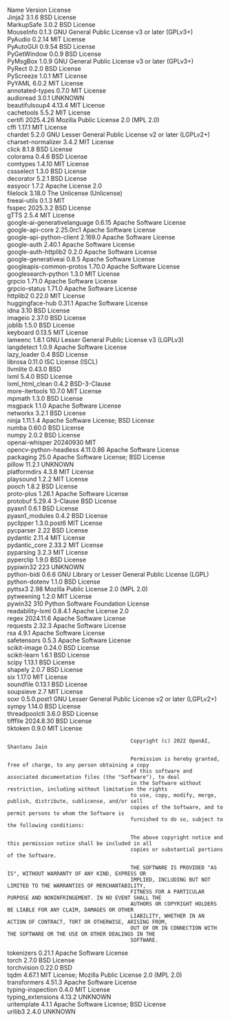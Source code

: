  Name                          Version      License                                                                        
 Jinja2                        3.1.6        BSD License                                                                    
 MarkupSafe                    3.0.2        BSD License                                                                    
 MouseInfo                     0.1.3        GNU General Public License v3 or later (GPLv3+)                                
 PyAudio                       0.2.14       MIT License                                                                    
 PyAutoGUI                     0.9.54       BSD License                                                                    
 PyGetWindow                   0.0.9        BSD License                                                                    
 PyMsgBox                      1.0.9        GNU General Public License v3 or later (GPLv3+)                                
 PyRect                        0.2.0        BSD License                                                                    
 PyScreeze                     1.0.1        MIT License                                                                    
 PyYAML                        6.0.2        MIT License                                                                    
 annotated-types               0.7.0        MIT License                                                                    
 audioread                     3.0.1        UNKNOWN                                                                        
 beautifulsoup4                4.13.4       MIT License                                                                    
 cachetools                    5.5.2        MIT License                                                                    
 certifi                       2025.4.26    Mozilla Public License 2.0 (MPL 2.0)                                           
 cffi                          1.17.1       MIT License                                                                    
 chardet                       5.2.0        GNU Lesser General Public License v2 or later (LGPLv2+)                        
 charset-normalizer            3.4.2        MIT License                                                                    
 click                         8.1.8        BSD License                                                                    
 colorama                      0.4.6        BSD License                                                                    
 comtypes                      1.4.10       MIT License                                                                    
 cssselect                     1.3.0        BSD License                                                                    
 decorator                     5.2.1        BSD License                                                                    
 easyocr                       1.7.2        Apache License 2.0                                                             
 filelock                      3.18.0       The Unlicense (Unlicense)                                                      
 freeai-utils                  0.1.3        MIT                                                                            
 fsspec                        2025.3.2     BSD License                                                                    
 gTTS                          2.5.4        MIT License                                                                    
 google-ai-generativelanguage  0.6.15       Apache Software License                                                        
 google-api-core               2.25.0rc1    Apache Software License                                                        
 google-api-python-client      2.169.0      Apache Software License                                                        
 google-auth                   2.40.1       Apache Software License                                                        
 google-auth-httplib2          0.2.0        Apache Software License                                                        
 google-generativeai           0.8.5        Apache Software License                                                        
 googleapis-common-protos      1.70.0       Apache Software License                                                        
 googlesearch-python           1.3.0        MIT License                                                                    
 grpcio                        1.71.0       Apache Software License                                                        
 grpcio-status                 1.71.0       Apache Software License                                                        
 httplib2                      0.22.0       MIT License                                                                    
 huggingface-hub               0.31.1       Apache Software License                                                        
 idna                          3.10         BSD License                                                                    
 imageio                       2.37.0       BSD License                                                                    
 joblib                        1.5.0        BSD License                                                                    
 keyboard                      0.13.5       MIT License                                                                    
 lameenc                       1.8.1        GNU Lesser General Public License v3 (LGPLv3)                                  
 langdetect                    1.0.9        Apache Software License                                                        
 lazy_loader                   0.4          BSD License                                                                    
 librosa                       0.11.0       ISC License (ISCL)                                                             
 llvmlite                      0.43.0       BSD                                                                            
 lxml                          5.4.0        BSD License                                                                    
 lxml_html_clean               0.4.2        BSD-3-Clause                                                                   
 more-itertools                10.7.0       MIT License                                                                    
 mpmath                        1.3.0        BSD License                                                                    
 msgpack                       1.1.0        Apache Software License                                                        
 networkx                      3.2.1        BSD License                                                                    
 ninja                         1.11.1.4     Apache Software License; BSD License                                           
 numba                         0.60.0       BSD License                                                                    
 numpy                         2.0.2        BSD License                                                                    
 openai-whisper                20240930     MIT                                                                            
 opencv-python-headless        4.11.0.86    Apache Software License                                                        
 packaging                     25.0         Apache Software License; BSD License                                           
 pillow                        11.2.1       UNKNOWN                                                                        
 platformdirs                  4.3.8        MIT License                                                                    
 playsound                     1.2.2        MIT License                                                                    
 pooch                         1.8.2        BSD License                                                                    
 proto-plus                    1.26.1       Apache Software License                                                        
 protobuf                      5.29.4       3-Clause BSD License                                                           
 pyasn1                        0.6.1        BSD License                                                                    
 pyasn1_modules                0.4.2        BSD License                                                                    
 pyclipper                     1.3.0.post6  MIT License                                                                    
 pycparser                     2.22         BSD License                                                                    
 pydantic                      2.11.4       MIT License                                                                    
 pydantic_core                 2.33.2       MIT License                                                                    
 pyparsing                     3.2.3        MIT License                                                                    
 pyperclip                     1.9.0        BSD License                                                                    
 pypiwin32                     223          UNKNOWN                                                                        
 python-bidi                   0.6.6        GNU Library or Lesser General Public License (LGPL)                            
 python-dotenv                 1.1.0        BSD License                                                                    
 pyttsx3                       2.98         Mozilla Public License 2.0 (MPL 2.0)                                           
 pytweening                    1.2.0        MIT License                                                                    
 pywin32                       310          Python Software Foundation License                                             
 readability-lxml              0.8.4.1      Apache License 2.0                                                             
 regex                         2024.11.6    Apache Software License                                                        
 requests                      2.32.3       Apache Software License                                                        
 rsa                           4.9.1        Apache Software License                                                        
 safetensors                   0.5.3        Apache Software License                                                        
 scikit-image                  0.24.0       BSD License                                                                    
 scikit-learn                  1.6.1        BSD License                                                                    
 scipy                         1.13.1       BSD License                                                                    
 shapely                       2.0.7        BSD License                                                                    
 six                           1.17.0       MIT License                                                                    
 soundfile                     0.13.1       BSD License                                                                    
 soupsieve                     2.7          MIT License                                                                    
 soxr                          0.5.0.post1  GNU Lesser General Public License v2 or later (LGPLv2+)                        
 sympy                         1.14.0       BSD License                                                                    
 threadpoolctl                 3.6.0        BSD License                                                                    
 tifffile                      2024.8.30    BSD License                                                                    
 tiktoken                      0.9.0        MIT License                                                                    
                                                                                                                           
                                            Copyright (c) 2022 OpenAI, Shantanu Jain                                       
                                                                                                                           
                                            Permission is hereby granted, free of charge, to any person obtaining a copy   
                                            of this software and associated documentation files (the "Software"), to deal  
                                            in the Software without restriction, including without limitation the rights   
                                            to use, copy, modify, merge, publish, distribute, sublicense, and/or sell      
                                            copies of the Software, and to permit persons to whom the Software is          
                                            furnished to do so, subject to the following conditions:                       
                                                                                                                           
                                            The above copyright notice and this permission notice shall be included in all 
                                            copies or substantial portions of the Software.                                
                                                                                                                           
                                            THE SOFTWARE IS PROVIDED "AS IS", WITHOUT WARRANTY OF ANY KIND, EXPRESS OR     
                                            IMPLIED, INCLUDING BUT NOT LIMITED TO THE WARRANTIES OF MERCHANTABILITY,       
                                            FITNESS FOR A PARTICULAR PURPOSE AND NONINFRINGEMENT. IN NO EVENT SHALL THE    
                                            AUTHORS OR COPYRIGHT HOLDERS BE LIABLE FOR ANY CLAIM, DAMAGES OR OTHER         
                                            LIABILITY, WHETHER IN AN ACTION OF CONTRACT, TORT OR OTHERWISE, ARISING FROM,  
                                            OUT OF OR IN CONNECTION WITH THE SOFTWARE OR THE USE OR OTHER DEALINGS IN THE  
                                            SOFTWARE.                                                                      
                                                                                                                           
 tokenizers                    0.21.1       Apache Software License                                                        
 torch                         2.7.0        BSD License                                                                    
 torchvision                   0.22.0       BSD                                                                            
 tqdm                          4.67.1       MIT License; Mozilla Public License 2.0 (MPL 2.0)                              
 transformers                  4.51.3       Apache Software License                                                        
 typing-inspection             0.4.0        MIT License                                                                    
 typing_extensions             4.13.2       UNKNOWN                                                                        
 uritemplate                   4.1.1        Apache Software License; BSD License                                           
 urllib3                       2.4.0        UNKNOWN                                                                        
